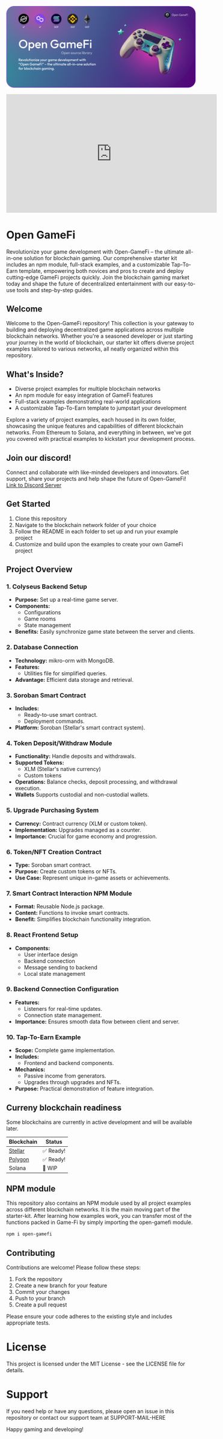 ![alt text](https://github.com/yanis7774/Open-GameFi/blob/main/misc/Game-FiBanner.png?raw=true)
<iframe width="560" height="315" src="https://www.youtube.com/embed/qmedzvl2MOA?si=kHEzBbLb7R7-wF73" title="YouTube video player" frameborder="0" allow="accelerometer; autoplay; clipboard-write; encrypted-media; gyroscope; picture-in-picture; web-share" referrerpolicy="strict-origin-when-cross-origin" allowfullscreen></iframe>

# Open GameFi

Revolutionize your game development with Open-GameFi – the ultimate all-in-one solution for blockchain gaming. Our comprehensive starter kit includes an npm module, full-stack examples, and a customizable Tap-To-Earn template, empowering both novices and pros to create and deploy cutting-edge GameFi projects quickly. Join the blockchain gaming market today and shape the future of decentralized entertainment with our easy-to-use tools and step-by-step guides.

## Welcome

Welcome to the Open-GameFi repository! This collection is your gateway to building and deploying decentralized game applications across multiple blockchain networks. Whether you're a seasoned developer or just starting your journey in the world of blockchain, our starter kit offers diverse project examples tailored to various networks, all neatly organized within this repository.

## What's Inside?

- Diverse project examples for multiple blockchain networks
- An npm module for easy integration of GameFi features
- Full-stack examples demonstrating real-world applications
- A customizable Tap-To-Earn template to jumpstart your development

Explore a variety of project examples, each housed in its own folder, showcasing the unique features and capabilities of different blockchain networks. From Ethereum to Solana, and everything in between, we've got you covered with practical examples to kickstart your development process.

## Join our discord!

Connect and collaborate with like-minded developers and innovators. Get support, share your projects and help shape the future of Open-GameFi!
[Link to Discord Server](https://discord.gg/YGX7QxkbQ7)

## Get Started

1. Clone this repository
2. Navigate to the blockchain network folder of your choice
3. Follow the README in each folder to set up and run your example project
4. Customize and build upon the examples to create your own GameFi project

## Project Overview

### 1. Colyseus Backend Setup
- **Purpose:** Set up a real-time game server.
- **Components:**
  - Configurations
  - Game rooms
  - State management
- **Benefits:** Easily synchronize game state between the server and clients.

### 2. Database Connection
- **Technology:** mikro-orm with MongoDB.
- **Features:** 
  - Utilities file for simplified queries.
- **Advantage:** Efficient data storage and retrieval.

### 3. Soroban Smart Contract
- **Includes:** 
  - Ready-to-use smart contract.
  - Deployment commands.
- **Platform:** Soroban (Stellar's smart contract system).

### 4. Token Deposit/Withdraw Module
- **Functionality:** Handle deposits and withdrawals.
- **Supported Tokens:**
  - XLM (Stellar's native currency)
  - Custom tokens
- **Operations:** Balance checks, deposit processing, and withdrawal execution.
- **Wallets** Supports custodial and non-custodial wallets.

### 5. Upgrade Purchasing System
- **Currency:** Contract currency (XLM or custom token).
- **Implementation:** Upgrades managed as a counter.
- **Importance:** Crucial for game economy and progression.

### 6. Token/NFT Creation Contract
- **Type:** Soroban smart contract.
- **Purpose:** Create custom tokens or NFTs.
- **Use Case:** Represent unique in-game assets or achievements.

### 7. Smart Contract Interaction NPM Module
- **Format:** Reusable Node.js package.
- **Content:** Functions to invoke smart contracts.
- **Benefit:** Simplifies blockchain functionality integration.

### 8. React Frontend Setup
- **Components:**
  - User interface design
  - Backend connection
  - Message sending to backend
  - Local state management

### 9. Backend Connection Configuration
- **Features:** 
  - Listeners for real-time updates.
  - Connection state management.
- **Importance:** Ensures smooth data flow between client and server.

### 10. Tap-To-Earn Example
- **Scope:** Complete game implementation.
- **Includes:**
  - Frontend and backend components.
- **Mechanics:**
  - Passive income from generators.
  - Upgrades through upgrades and NFTs.
- **Purpose:** Practical demonstration of feature integration.

## Curreny blockchain readiness

Some blockchains are currently in active development and will be available later.

| Blockchain | Status |
|------------|--------|
|[Stellar](https://github.com/yanis7774/Open-GameFi/tree/main/stellar-pack) | ✅ Ready! |
|[Polygon](https://github.com/yanis7774/Open-GameFi/tree/main/polygon-pack) | ✅ Ready! |
| Solana | 🚧 WIP |

## NPM module

This repository also contains an NPM module used by all project examples across different blockchain networks. It is the main moving part of the starter-kit. After learning how examples work, you can transfer most of the functions packed in Game-Fi by simply importing the open-gamefi module.

```bash
npm i open-gamefi
```

## Contributing

Contributions are welcome! Please follow these steps:

1. Fork the repository
2. Create a new branch for your feature
3. Commit your changes
4. Push to your branch
5. Create a pull request

Please ensure your code adheres to the existing style and includes appropriate tests.

# License
This project is licensed under the MIT License - see the LICENSE file for details.
# Support
If you need help or have any questions, please open an issue in this repository or contact our support team at SUPPORT-MAIL-HERE

Happy gaming and developing!
